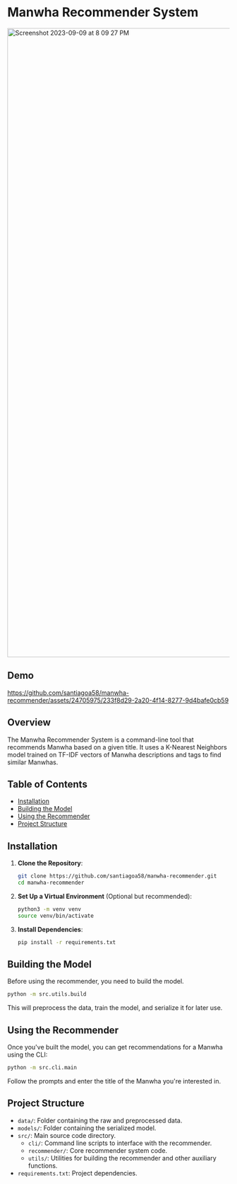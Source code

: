 # Manwha Recommender System

<img width="1422" alt="Screenshot 2023-09-09 at 8 09 27 PM" src="https://github.com/santiagoa58/manwha-recommender/assets/24705975/789ffcca-59b6-4375-a7f4-8178cd3db98a">

## Demo
https://github.com/santiagoa58/manwha-recommender/assets/24705975/233f8d29-2a20-4f14-8277-9d4bafe0cb59

## Overview

The Manwha Recommender System is a command-line tool that recommends Manwha based on a given title. It uses a K-Nearest Neighbors model trained on TF-IDF vectors of Manwha descriptions and tags to find similar Manwhas.

## Table of Contents

- [Installation](#installation)
- [Building the Model](#building-the-model)
- [Using the Recommender](#using-the-recommender)
- [Project Structure](#project-structure)

## Installation

1. **Clone the Repository**:

   ```bash
   git clone https://github.com/santiagoa58/manwha-recommender.git
   cd manwha-recommender
   ```

2. **Set Up a Virtual Environment** (Optional but recommended):

   ```bash
   python3 -m venv venv
   source venv/bin/activate
   ```

3. **Install Dependencies**:

   ```bash
   pip install -r requirements.txt
   ```

## Building the Model

Before using the recommender, you need to build the model.

```bash
python -m src.utils.build
```

This will preprocess the data, train the model, and serialize it for later use.

## Using the Recommender

Once you've built the model, you can get recommendations for a Manwha using the CLI:

```bash
python -m src.cli.main
```

Follow the prompts and enter the title of the Manwha you're interested in.

## Project Structure

- `data/`: Folder containing the raw and preprocessed data.
- `models/`: Folder containing the serialized model.
- `src/`: Main source code directory.
  - `cli/`: Command line scripts to interface with the recommender.
  - `recommender/`: Core recommender system code.
  - `utils/`: Utilities for building the recommender and other auxiliary functions.
- `requirements.txt`: Project dependencies.


